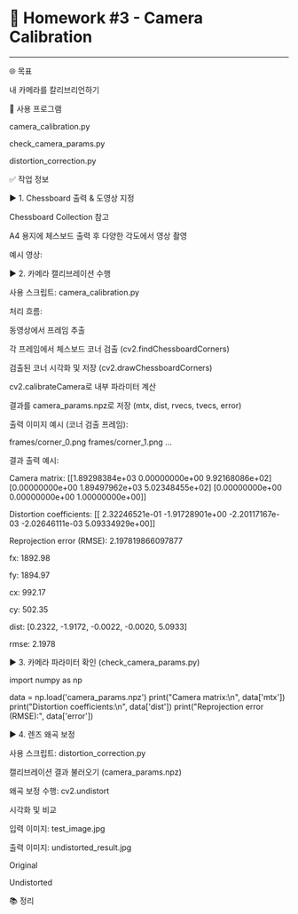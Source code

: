 # 🧮 Homework #3 - Camera Calibration

---

🌐 목표

내 카메라를 칼리브리언하기

🔧 사용 프로그램

camera_calibration.py

check_camera_params.py

distortion_correction.py

✅ 작업 정보

▶ 1. Chessboard 출력 & 도영상 지정

Chessboard Collection 참고

A4 용지에 체스보드 출력 후 다양한 각도에서 영상 촬영

예시 영상: 



▶ 2. 카메라 캘리브레이션 수행

사용 스크립트: camera_calibration.py

처리 흐름:

동영상에서 프레임 추출

각 프레임에서 체스보드 코너 검출 (cv2.findChessboardCorners)

검출된 코너 시각화 및 저장 (cv2.drawChessboardCorners)

cv2.calibrateCamera로 내부 파라미터 계산

결과를 camera_params.npz로 저장 (mtx, dist, rvecs, tvecs, error)

출력 이미지 예시 (코너 검출 프레임):

frames/corner_0.png
frames/corner_1.png
...



결과 출력 예시:

Camera matrix:
[[1.89298384e+03 0.00000000e+00 9.92168086e+02]
 [0.00000000e+00 1.89497962e+03 5.02348455e+02]
 [0.00000000e+00 0.00000000e+00 1.00000000e+00]]

Distortion coefficients:
[[ 2.32246521e-01 -1.91728901e+00 -2.20117167e-03 -2.02646111e-03 5.09334929e+00]]

Reprojection error (RMSE): 2.197819866097877

fx: 1892.98

fy: 1894.97

cx: 992.17

cy: 502.35

dist: [0.2322, -1.9172, -0.0022, -0.0020, 5.0933]

rmse: 2.1978

▶ 3. 카메라 파라미터 확인 (check_camera_params.py)

import numpy as np

data = np.load('camera_params.npz')
print("Camera matrix:\n", data['mtx'])
print("Distortion coefficients:\n", data['dist'])
print("Reprojection error (RMSE):", data['error'])

▶ 4. 렌즈 왜곡 보정

사용 스크립트: distortion_correction.py

캘리브레이션 결과 불러오기 (camera_params.npz)

왜곡 보정 수행: cv2.undistort

시각화 및 비교

입력 이미지:
test_image.jpg

출력 이미지:
undistorted_result.jpg

Original

Undistorted





📚 정리
